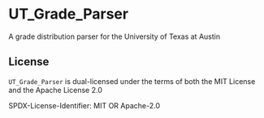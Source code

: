 # UT_Grade_Parser

A grade distribution parser for the University of Texas at Austin

## License

`UT_Grade_Parser` is dual-licensed under the terms of both the MIT License and the Apache License 2.0

SPDX-License-Identifier: MIT OR Apache-2.0
